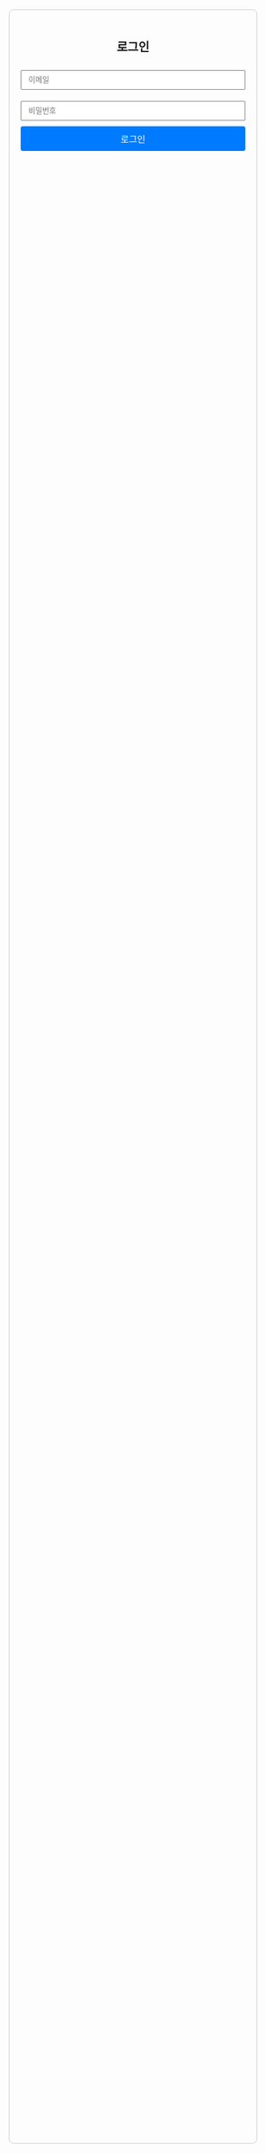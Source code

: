 <!DOCTYPE html>
<html lang="ko">
<head>
  <meta charset="UTF-8" />
  <title>로그인 화면</title>
  <style>
    body {
      font-family: Arial, sans-serif;
      max-width: 400px;
      margin: 100px auto;
      padding: 20px;
      border: 1px solid #ccc;
      border-radius: 8px;
    }
    input {
      width: 100%;
      padding: 8px 12px;
      margin: 10px 0;
      box-sizing: border-box;
    }
    button {
      width: 100%;
      padding: 10px;
      background-color: #007bff;
      border: none;
      color: white;
      font-size: 16px;
      cursor: pointer;
      border-radius: 4px;
    }
    button:hover {
      background-color: #0056b3;
    }
    h2 {
      text-align: center;
    }
  </style>
</head>
<body>
  <h2>로그인</h2>
  <form id="loginForm">
    <input type="email" id="email" placeholder="이메일" required />
    <input type="password" id="password" placeholder="비밀번호" required />
    <button type="submit">로그인</button>
  </form>

  <script>
    document.getElementById('loginForm').addEventListener('submit', function(e) {
      e.preventDefault();
      const email = document.getElementById('email').value.trim();
      const password = document.getElementById('password').value;
      if (!email || !password) {
        alert('이메일과 비밀번호를 모두 입력해주세요.');
        return;
      }
      alert(`이메일: ${email}\n비밀번호: ${password}`);
      // 여기서 서버에 로그인 요청 보내면 됨
    });
  </script>
</body>
</html>